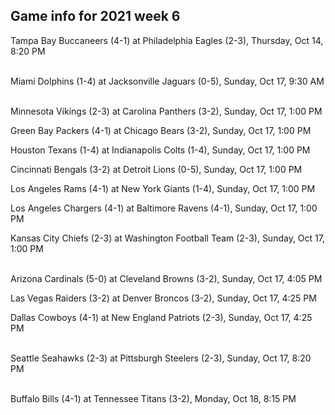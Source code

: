 ## Game info for 2021 week 6
Tampa Bay Buccaneers (4-1) at Philadelphia Eagles (2-3), Thursday, Oct 14, 8:20 PM

<br/>Miami Dolphins (1-4) at Jacksonville Jaguars (0-5), Sunday, Oct 17, 9:30 AM

<br/>Minnesota Vikings (2-3) at Carolina Panthers (3-2), Sunday, Oct 17, 1:00 PM

Green Bay Packers (4-1) at Chicago Bears (3-2), Sunday, Oct 17, 1:00 PM

Houston Texans (1-4) at Indianapolis Colts (1-4), Sunday, Oct 17, 1:00 PM

Cincinnati Bengals (3-2) at Detroit Lions (0-5), Sunday, Oct 17, 1:00 PM

Los Angeles Rams (4-1) at New York Giants (1-4), Sunday, Oct 17, 1:00 PM

Los Angeles Chargers (4-1) at Baltimore Ravens (4-1), Sunday, Oct 17, 1:00 PM

Kansas City Chiefs (2-3) at Washington Football Team (2-3), Sunday, Oct 17, 1:00 PM

<br/>Arizona Cardinals (5-0) at Cleveland Browns (3-2), Sunday, Oct 17, 4:05 PM

Las Vegas Raiders (3-2) at Denver Broncos (3-2), Sunday, Oct 17, 4:25 PM

Dallas Cowboys (4-1) at New England Patriots (2-3), Sunday, Oct 17, 4:25 PM

<br/>Seattle Seahawks (2-3) at Pittsburgh Steelers (2-3), Sunday, Oct 17, 8:20 PM

<br/>Buffalo Bills (4-1) at Tennessee Titans (3-2), Monday, Oct 18, 8:15 PM

